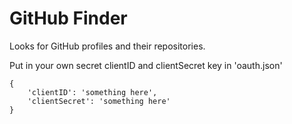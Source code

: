 # GitHub Finder
Looks for GitHub profiles and their repositories.

Put in your own secret clientID and clientSecret key in 'oauth.json'

```
{
    'clientID': 'something here',
    'clientSecret': 'something here'
}
```